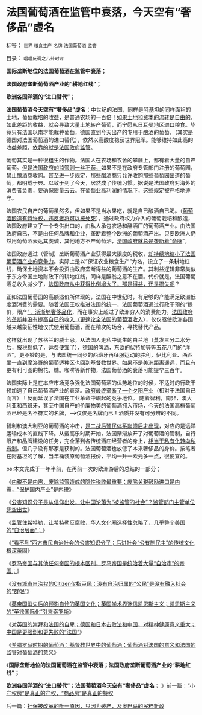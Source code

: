 # 法国葡萄酒在监管中衰落，今天空有“奢侈品”虚名

标签： `世界` `粮食生产` `名牌` `法国葡萄酒` `监管` 

目录： `唱唱反调之八卦时评`

**国际垄断地位的法国葡萄酒在监管中衰落；**

**法国政府垄断葡萄酒产业的“耕地红线”；**

**欧洲各国洋酒的“进口替代”；**

**法国葡萄酒今天空有“奢侈品”虚名**；中世纪的法国，同样是阿基坦的同样面积的土地，葡萄栽培的收益，是普通农场的一百倍！[如果土地和资本的流转是自由的](../../../2011/11/26/土地私有化就是解放农民；解放土地，解放农业.md)，如此差距的收益，就会导致大量土地转产葡萄，而宁愿从日耳曼地区进口粮食。毕竟只有法国以南才能栽种葡萄，德国直到今天出产的专用于酿酒的葡萄，（其实是德国对法国葡萄酒的进口替代），依然以高酸度稳获世界冠军。能够维持如此高的收益差距，[依靠的就是法国政府监管](../../../2011/9/19/鱼精蛋白，监管的恶果,用万能的监管“纠正”.md)。



葡萄其实是一种很粗生的作物。法国人在农场和农舍的攀藤上，都有着大量的自产葡萄。[但是法国政府的监管则一丝不苟，](../../../2011/7/22/股市中的国民劣根性体现的后发劣势.md)如果不是在政府专管部门注册的葡萄园，禁止酿酒商收购。甚至进一步规定，那些酗酒商只允许收购那些葡萄园出道的葡萄，都明载于典。以致于到了今天，居然成了传统习惯。据说是法国政府对海外的消费者负责，要确保质量云云。在葡萄业高利润的情况下，这些规定被严格地遵守。

法国农民自产的葡萄虽然多，但如果不是当水果吃，就是自已酿酒自已喝。（[葡萄酒酿造有特许权，违反者将可以被处死](../../../2012/7/18/校车和奶粉的监管逻辑，信仰专制的人相信监管.md)）。通过政府权力介入的葡萄栽培和酿造，法国政府建立了一个专供出口的，由私人承包农场和醉酒厂的葡萄酒产业。由法国政府自已，不是由任何品牌和企业，垄断着整个欧洲的葡萄酒产出。只要欧洲人仍然用葡萄酒表达其虔诚，其他地方不产葡萄洒，[法国政府就总是垄断着“命脉](http://darthvad.blog.sohu.com/162201079.html)”。

法国政府通过（管制）垄断葡萄酒产业获得最大限度的税收，[却持续地缩小了法国葡萄酒产业的竞争力](../../../2009/9/15/过度垄断反而会降低利润.md)。实际上是以“保证农业粮食生产”为名，设立了一条耕地红线，确保土地资本不会投资由政府垄断得益的葡萄酒的生产。其利益逻辑非常类似于东方帝国土地财政下的耕地红线，同样是醉翁之意不在酒。代价就是，法国葡萄酒总收入减少了，[法国政府从中获得比例增大了，那是得益，还是损失呢](../../../2009/8/1/放弃国企垄断去特权，让民企对税收作出贡献.md)？

正如法国葡萄园的高额溢价所体现的，法国在中世纪时，有足够的产能满足欧洲低度酒消费的需要。随着法国王权推进法国的统一，法国葡萄酒通过行政干预的“提价，限产[”，渐渐地奢侈品化](../../../2011/9/20/美国中产者内需的市场，占全世界绝大部分.md)，而在事实上超过了欧洲穷人的消费能力。[法国政府的垄断并没有提高自已的收入（更遑论全法国的葡萄酒收入](../../../2010/11/4/市场的垄断基础将自然消失，反垄断的恶劣后果.md)），仅仅驱使欧洲各国越来越象征性地仪式使用葡萄酒，而在稍次的场合，寻找替代产品。

这样就出现了苏格兰的威士忌，从法国人走私中诞生的白兰地（蒸发三分二水分后，报税额低了，运费便宜了），德国的啤酒，东欧的伏特加等等五花八门的“洋酒”。更不妙的是，与法国统一同步的西班牙再征服运动的胜利，伊比利亚、西西里一直到摩洛哥的葡萄适种区也回到基督教世界。[如果不是美洲距离遥远](../../../2011/10/3/欧洲是民主的后进社会；现代资本主义制度发源于美洲殖民地.md)，而且有更有利可图的棉花，糖。咖啡等新作物，法国葡萄酒的衰落可能提早三百年。

法国实际上是在本应市场竞争强化法国葡萄酒的优势地位的时侯，不适时的行政干预加速了自已葡萄酒产业的衰落。[政府最终垄断了一个夕阳产业](../../../2012/6/20/近代工业化国家走向战争的共同根源.md)（相对于法国自已而言）！反而延误了法国在工业革命中崛起的竞争地位。
随着智利，南非，澳大利亚和西班牙，甚至中国自产的价廉物美的葡萄酒拥入市场，今天的法国高档葡萄酒已经是名不符实的名牌，——>仅仅是名牌而已！酒质并没有可分辨的不同。

智利和澳大利亚的葡萄酒的冲击，[是二战后殖民体系崩溃后才出现](../../../2012/1/17/“资本积累”本质就是凯恩斯主义;欧洲殖民主义流程.md)，对应的是远洋运输成本的直线下降。从戴高乐时期开始，法国渐渐放开了对葡萄酒的管制，自行限产和品牌建设的任务，完全落到各传统酒庄经营者的身上，[相当于私有化转向私有制](../../../2012/2/22/私有制不是私有化，市场经济不是市场化，民主不是选举化.md)。但几乎没有那家是获利的。法国葡萄酒也放低了本来奢侈品的身价。按笔者在阿基坦的了解，当年桶装原葡萄酒报价，平均一升一欧元多一点，很便宜的。

ps:本文完成于一年半前，在再前一次的欧洲游后的总结的一部分；



《[内税不是内需，废除监管造成的隐性税收最重要；废除关税鼓励进口是内需，“保护国内产业”是内税](../../../2012/9/12/“内税”不是内需，废除关税将拉动内需.md)》

《[公害知识分子是从信仰出发，让中国沦落为“被监管的社会”？监管部门主管单位凭空出世](../../../2012/9/13/咱国的监管部门主管单位，可以凭空出世的！.md)》

《[监管住希特勒，让希特勒反腐败，华人文化圈选择性忽略了，几乎整个美国的“自治层面”；](../../../2012/9/13/监管住希特勒！.md)》

《[“看不到”西方市民自治社会的公害知识分子；后进社会“公有制民主”的传统文化根深蒂固](../../../2012/9/13/瞎了眼的公害，沉默中的国民.md)》

《[罗马帝国与其他任何帝国的根本区别，罗马帝国是统治着大量“自治市”的帝国；](../../../2012/9/20/伯纳克QE3宣言是广场协议的步步进逼.md)》

《[没有城市自治权的Citizen仅指臣民；没有自治归属的“公民”是没有融入社会的“群氓”](../../../2012/9/20/没有城市自治权的Citizen仅指臣民.md)》

《[英帝国消失后的顾影自怜的英国文化；英国学术界迷信凯恩斯主义；凯恩斯主义的“英镑国际化”引来索罗斯](../../../2012/9/21/英国学术界迷信凯恩斯主义，引来了索罗斯！.md)》

《[对英国的崇拜和法国的自卑；德国和日本击败法和中国，对精神健康意义重大；中国是更强烈和更失败的“法国”](../../../2012/9/21/对英国的崇拜和法国的自卑和中国.md)》

《[希腊罗马时期的葡萄酒；基督教世界中的葡萄酒；葡萄酒对法国的意义和法国的监管对葡萄酒的意义](../../../2012/9/21/葡萄酒和法国葡萄酒；.md)》

《**国际垄断地位的法国葡萄酒在监管中衰落；法国政府垄断葡萄酒产业的“耕地红线”；**

**欧洲各国洋酒的“进口替代”；法国葡萄酒今天空有“奢侈品”虚名**； 》前一篇：[“小产权房”是真正的产权，“商品房”是真正的特权](../../../2013/11/22/“小产权房”是真正的产权，“商品房”是真正的特权.md)

后一篇：[社保被改革的唯一原因，只因为破产，及奥巴马的民粹新政](../../../2013/11/23/社保被改革的唯一原因，只因为破产，及奥巴马的民粹新政.md)